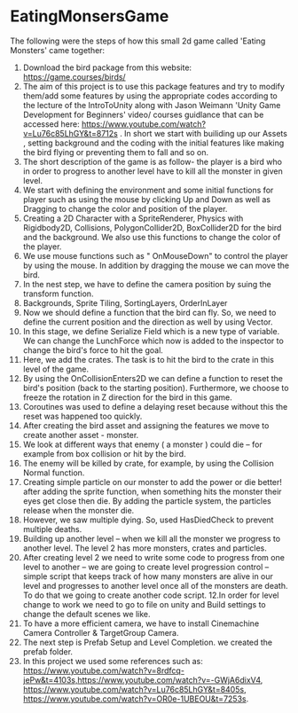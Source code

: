 # EatingMonsersGame
The following were the steps of how this small 2d game called 'Eating Monsters' came together:

1. Download the bird package from this website: https://game.courses/birds/
2. The aim of this project is to use this package features and try to modify them/add some features by using the appropriate codes according to the lecture of the IntroToUnity along with Jason Weimann 'Unity Game Development for Beginners' video/ courses guidlance that can be accessed here: https://www.youtube.com/watch?v=Lu76c85LhGY&t=8712s . In short we start with builiding up our Assets , setting background and the coding with the initial features like making the bird flying or preventing them to fall and so on.
3. The short description of the game is as follow- the player is a bird who in order to progress to another level have to kill all the monster in given level.
4. We start with defining the environment and some initial functions for player such as using the mouse by clicking Up and Down as well as Dragging to change the color and position of the player.
5. Creating a 2D Character with a SpriteRenderer, Physics with Rigidbody2D, Collisions, PolygonCollider2D, BoxCollider2D for the bird and the background. We also use this functions to change the color of the player. 
6. We use mouse functions such as " OnMouseDown" to control the player by using the mouse. In addition by dragging the mouse we can move the bird. 
7. In the nest step, we have to define the camera position by suing the transform function.
8. Backgrounds, Sprite Tiling, SortingLayers, OrderInLayer
9. Now we should define a function that the bird can fly. So, we need to define the current position and the direction as well by using Vector. 
10. In this stage, we define Serialize Field which is a new type of variable. We can change the LunchForce which now is added to the inspector to change the bird's force to hit the goal. 
11. Here, we add the crates. The task is to hit the bird to the crate in this level of the game. 
12. By using the OnCollisionEnters2D we can define a function to reset the bird's position (back to the starting position). Furthermore, we choose to freeze the rotation in Z direction for the bird in this game. 
13. Coroutines was used to define a delaying reset because without this the reset was happened too quickly. 
14. After creating the bird asset and assigning the features we move to create another asset - monster.
15. We look at different ways that enemy ( a monster ) could die – for example from box collision or hit by the bird. 
16. The enemy will be killed by crate, for example, by using the Collision Normal function. 
17. Creating simple particle on our monster to add the power or die better! after adding the sprite function, when something hits the monster their eyes get close then die. By adding the particle system, the particles release when the monster die.
18. However, we saw multiple dying. So, used HasDiedCheck to prevent multiple deaths.
19. Building up another level – when we kill all the monster we progress to another level. The level 2 has more monsters, crates and particles. 
20. After creating level 2 we need to write some code to progress from one level to another – we are going to create level progression control – simple script that keeps track of how many monsters are alive in our level and progresses to another level once all of the monsters are death. To do that we going to create another code script.
12.In order for level change to work we need to go to file on unity and Build settings to change the default scenes we like.
21. To have a more efficient camera, we have to install Cinemachine Camera Controller & TargetGroup Camera. 
22. The next step is Prefab Setup and Level Completion. we created the prefab folder. 
23. In this project we used some references such as:  https://www.youtube.com/watch?v=8rdfcq-jePw&t=4103s,https://www.youtube.com/watch?v=-GWjA6dixV4, https://www.youtube.com/watch?v=Lu76c85LhGY&t=8405s, https://www.youtube.com/watch?v=OR0e-1UBEOU&t=7253s. 
